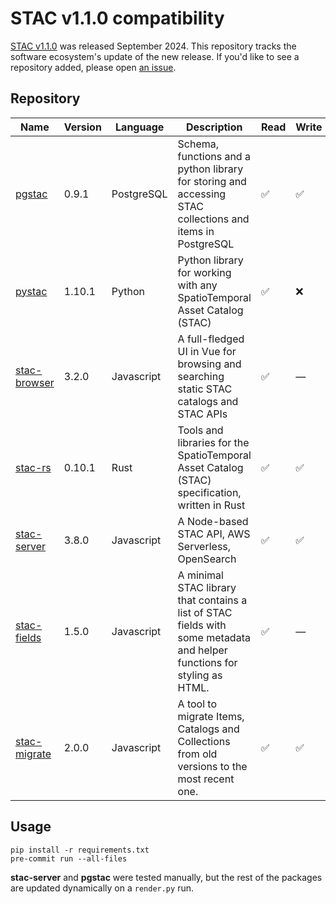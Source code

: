 # STAC v1.1.0 compatibility

[STAC v1.1.0](https://github.com/radiantearth/stac-spec/releases/tag/v1.1.0) was released September 2024.
This repository tracks the software ecosystem's update of the new release.
If you'd like to see a repository added, please open [an issue](https://github.com/gadomski/stac-v1.1.0-compatability/issues).

## Repository

| Name | Version | Language | Description | Read | Write | Notes |
| -- | -- | -- | -- | -- | -- | -- |
| [pgstac](https://github.com/stac-utils/pgstac) | 0.9.1 | PostgreSQL | Schema, functions and a python library for storing and accessing STAC collections and items in PostgreSQL | ✅ | ✅ |  |
| [pystac](https://github.com/stac-utils/pystac) | 1.10.1 | Python | Python library for working with any SpatioTemporal Asset Catalog (STAC) | ✅ | ❌ | On write, STAC version is 1.0.0 |
| [stac-browser](https://github.com/radiantearth/stac-browser/) | 3.2.0 | Javascript | A full-fledged UI in Vue for browsing and searching static STAC catalogs and STAC APIs | ✅ | — |  |
| [stac-rs](https://github.com/stac-utils/stac-rs) | 0.10.1 | Rust | Tools and libraries for the SpatioTemporal Asset Catalog (STAC) specification, written in Rust | ✅ | ✅ |  |
| [stac-server](https://github.com/stac-utils/stac-server) | 3.8.0 | Javascript | A Node-based STAC API, AWS Serverless, OpenSearch | ✅ | ✅ |  |
| [stac-fields](https://github.com/stac-utils/stac-fields) | 1.5.0 | Javascript | A minimal STAC library that contains a list of STAC fields with some metadata and helper functions for styling as HTML. | ✅ | — |  |
| [stac-migrate](https://github.com/stac-utils/stac-migrate) | 2.0.0 | Javascript | A tool to migrate Items, Catalogs and Collections from old versions to the most recent one. | ✅ | ✅ |  |

## Usage

```shell
pip install -r requirements.txt
pre-commit run --all-files
```

**stac-server** and **pgstac** were tested manually, but the rest of the packages are updated dynamically on a `render.py` run.
